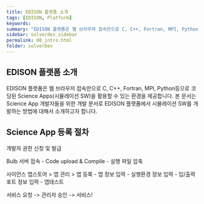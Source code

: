 ```yaml
---
title: EDISON 플랫폼 소개
tags: [EDISON, Platform]
keywords:
summary: "EDISON 플랫폼은 웹 브라우저 접속만으로 C, C++, Fortran, MPI, Python등으로 코딩된 Science Apps(시뮬레이션 SW)을 활용할 수 있는 환경을 제공합니다. 본 문서는 Science App 개발자들을 위한 개발 문서로 EDISON 플랫폼에서 시뮬레이션 SW를 개발하는 방법에 대해서 소개하고자 합니다."
sidebar: solverdev_sidebar
permalink: 00_intro.html
folder: solverDev
---
```


## EDISON 플랫폼 소개

EDISON 플랫폼은 웹 브라우저 접속만으로 C, C++, Fortran, MPI, Python등으로 코딩된 Science Apps(시뮬레이션 SW)을 활용할 수 있는 환경을 제공합니다. 본 문서는 Science App 개발자들을 위한 개발 문서로 EDISON 플랫폼에서 시뮬레이션 SW를 개발하는 방법에 대해서 소개하고자 합니다.


## Science App 등록 절차

개발자 권한 신청 및 발급

Bulb 서버 접속 - Code upload & Compile - 실행 파일 압축

사이언스 앱스토어 > 앱 관리 > 앱 등록 - 앱 정보 입력 - 실행환경 정보 입력 - 입/출력 포트 정보 입력 - 앱테스트

서비스 요청 -> 관리자 승인 -> 서비스!

